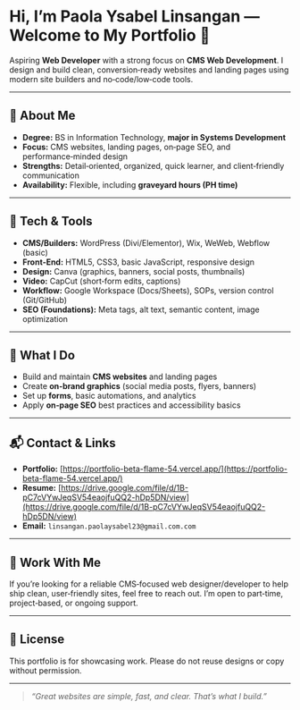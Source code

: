 # Hi, I’m Paola Ysabel Linsangan — Welcome to My Portfolio 👋

Aspiring **Web Developer** with a strong focus on **CMS Web Development**. I design and build clean, conversion‑ready websites and landing pages using modern site builders and no‑code/low‑code tools.

---

## 🚀 About Me

* **Degree:** BS in Information Technology, **major in Systems Development**
* **Focus:** CMS websites, landing pages, on‑page SEO, and performance‑minded design
* **Strengths:** Detail‑oriented, organized, quick learner, and client‑friendly communication
* **Availability:** Flexible, including **graveyard hours (PH time)**

---

## 🧰 Tech & Tools

* **CMS/Builders:** WordPress (Divi/Elementor), Wix, WeWeb, Webflow (basic)
* **Front‑End:** HTML5, CSS3, basic JavaScript, responsive design
* **Design:** Canva (graphics, banners, social posts, thumbnails)
* **Video:** CapCut (short‑form edits, captions)
* **Workflow:** Google Workspace (Docs/Sheets), SOPs, version control (Git/GitHub)
* **SEO (Foundations):** Meta tags, alt text, semantic content, image optimization

---

## 💼 What I Do

* Build and maintain **CMS websites** and landing pages
* Create **on‑brand graphics** (social media posts, flyers, banners)
* Set up **forms**, basic automations, and analytics
* Apply **on‑page SEO** best practices and accessibility basics

---

## 📬 Contact & Links

* **Portfolio:** [https://portfolio-beta-flame-54.vercel.app/](https://portfolio-beta-flame-54.vercel.app/)
* **Resume:** [https://drive.google.com/file/d/1B-pC7cVYwJeqSV54eaojfuQQ2-hDp5DN/view](https://drive.google.com/file/d/1B-pC7cVYwJeqSV54eaojfuQQ2-hDp5DN/view)
* **Email:** `linsangan.paolaysabel23@gmail.com.com`

---

## 🤝 Work With Me

If you’re looking for a reliable CMS‑focused web designer/developer to help ship clean, user‑friendly sites, feel free to reach out. I’m open to part‑time, project‑based, or ongoing support.

---

## 📜 License

This portfolio is for showcasing work. Please do not reuse designs or copy without permission.

---

> *“Great websites are simple, fast, and clear. That’s what I build.”*
